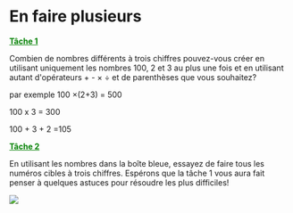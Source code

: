 # En faire plusieurs

**<u style="color:green;">Tâche 1</u>**

Combien de nombres différents à trois chiffres pouvez-vous créer en utilisant uniquement les nombres 100, 2 et 3 au plus une fois et en utilisant autant d'opérateurs + - × ÷ et de parenthèses que vous souhaitez?

par exemple 100 ×(2+3) = 500

100 x 3 = 300

100 + 3 + 2 =105

**<u style="color:green;">Tâche 2</u>**

En utilisant les nombres dans la boîte bleue, essayez de faire tous les numéros cibles à trois chiffres. Espérons que la tâche 1 vous aura fait penser à quelques astuces pour résoudre les plus difficiles!

![](https://github.com/supportingami/sami-maths-club/blob/master/maths-club-pack/images/make-many-1.png?raw=true)
